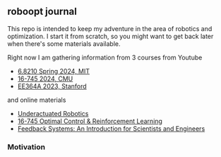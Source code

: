 ## roboopt journal

This repo is intended to keep my adventure in the area of robotics and optimization. I start it from scratch, so you might want 
to get back later when there's some materials available.

Right now I am gathering information from 3 courses from Youtube

* [6.8210 Spring 2024, MIT](https://youtube.com/playlist?list=PLkx8KyIQkMfU5szP43GlE_S1QGSPQfL9s&si=V-jenbaf1CgBlalr)
* [16-745 2024, CMU](https://youtube.com/playlist?list=PLZnJoM76RM6Jv4f7E7RnzW4rijTUTPI4u&si=DKykPlZ2OFf8S-Vy)
* [EE364A 2023, Stanford](https://youtube.com/playlist?list=PLoROMvodv4rMJqxxviPa4AmDClvcbHi6h&si=TN9ZPzzI3-oGIgFQ)

and online materials

* [Underactuated Robotics](https://underactuated.csail.mit.edu/)
* [16-745 Optimal Control & Reinforcement Learning](https://optimalcontrol.ri.cmu.edu/)
* [Feedback Systems: An Introduction for Scientists and Engineers](https://fbswiki.org/wiki/index.php/Main_Page)

### Motivation



